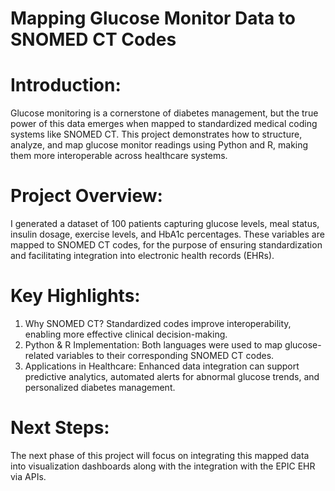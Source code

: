 # Mapping Glucose Monitor Data to SNOMED CT Codes 
 
# Introduction:            
Glucose monitoring is a cornerstone of diabetes management, but the true power of this data emerges when mapped to standardized medical coding systems like SNOMED CT. This project demonstrates how to structure, analyze, and map glucose monitor readings using Python and R, making them more interoperable across healthcare systems.

# Project Overview:
I generated a dataset of 100 patients capturing glucose levels, meal status, insulin dosage, exercise levels, and HbA1c percentages. These variables are mapped to SNOMED CT codes, for the purpose of ensuring standardization and facilitating integration into electronic health records (EHRs).

# Key Highlights:
1) Why SNOMED CT? Standardized codes improve interoperability, enabling more effective clinical decision-making.
2) Python & R Implementation: Both languages were used to map glucose-related variables to their corresponding SNOMED CT codes.
3) Applications in Healthcare: Enhanced data integration can support predictive analytics, automated alerts for abnormal glucose trends, and personalized diabetes management.

# Next Steps:
The next phase of this project will focus on integrating this mapped data into visualization dashboards along with the integration with the EPIC EHR via APIs. 
